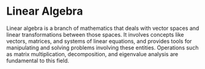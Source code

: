 # Linear Algebra

Linear algebra is a branch of mathematics that deals with vector spaces and linear transformations between those spaces. It involves concepts like vectors, matrices, and systems of linear equations, and provides tools for manipulating and solving problems involving these entities. Operations such as matrix multiplication, decomposition, and eigenvalue analysis are fundamental to this field.